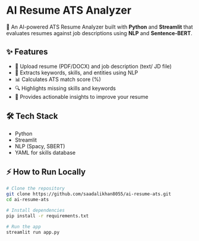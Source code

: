 # AI Resume ATS Analyzer

🚀 An AI-powered ATS Resume Analyzer built with **Python** and **Streamlit** that evaluates resumes against job descriptions using **NLP** and **Sentence-BERT**.  

## ✨ Features
- 📂 Upload resume (PDF/DOCX) and job description (text/ JD file)  
- 🧠 Extracts keywords, skills, and entities using NLP  
- 📊 Calculates ATS match score (%)  
- 🔍 Highlights missing skills and keywords  
- 🎯 Provides actionable insights to improve your resume  

## 🛠 Tech Stack
- Python  
- Streamlit  
- NLP (Spacy, SBERT)  
- YAML for skills database  

## ⚡ How to Run Locally
```bash
# Clone the repository
git clone https://github.com/saadalikhan8055/ai-resume-ats.git
cd ai-resume-ats

# Install dependencies
pip install -r requirements.txt

# Run the app
streamlit run app.py
